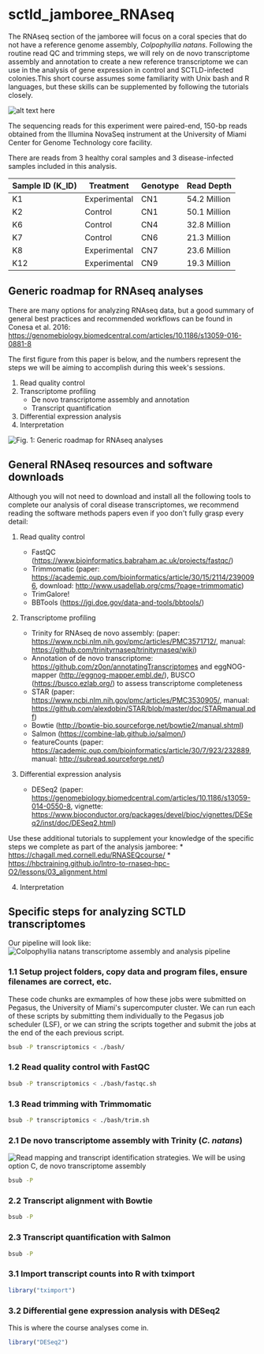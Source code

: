 # sctld_jamboree_RNAseq


The RNAseq section of the jamboree will focus on a coral species that do not have a reference genome assembly, *Colpophyllia natans*. Following the routine read QC and trimming steps, we will rely on de novo transcriptome assembly and annotation to create a new reference transcriptome we can use in the analysis of gene expression in control and SCTLD-infected colonies.This short course assumes some familiarity with Unix bash and R languages, but these skills can be supplemented by following the tutorials closely.

![alt text here](./example_figures/Colpophyllia-natan-cover.jpg)

The sequencing reads for this experiment were paired-end, 150-bp reads obtained from the Illumina NovaSeq instrument at the University of Miami Center for Genome Technology core facility.

There are reads from 3 healthy coral samples and 3 disease-infected samples included in this analysis. 

Sample ID (K_ID) | Treatment    | Genotype  | Read Depth
---------------- | ------------ | --------- | ------------------
K1               | Experimental | CN1       | 54.2 Million
K2               | Control      | CN1       | 50.1 Million
K6               | Control      | CN4       | 32.8 Million
K7               | Control      | CN6       | 21.3 Million
K8               | Experimental | CN7       | 23.6 Million
K12              | Experimental | CN9       | 19.3 Million

## Generic roadmap for RNAseq analyses

There are many options for analyzing RNAseq data, but a good summary of general best practices and recommended workflows can be found in Conesa et al. 2016: https://genomebiology.biomedcentral.com/articles/10.1186/s13059-016-0881-8

The first figure from this paper is below, and the numbers represent the steps we will be aiming to accomplish during this week's sessions. 

1. Read quality control
2. Transcriptome profiling
    + De novo transcriptome assembly and annotation
    + Transcript quantification
3. Differential expression analysis
4. Interpretation

![Fig. 1: Generic roadmap for RNAseq analyses](./example_figures/Conesa2016_Fig1.png)

## General RNAseq resources and software downloads

Although you will not need to download and install all the following tools to complete our analysis of coral disease transcriptomes, we recommend reading the software methods papers even if yoo don't fully grasp every detail:

1. Read quality control
    * FastQC (https://www.bioinformatics.babraham.ac.uk/projects/fastqc/)
    * Trimmomatic (paper: https://academic.oup.com/bioinformatics/article/30/15/2114/2390096, download: http://www.usadellab.org/cms/?page=trimmomatic)
    * TrimGalore! 
    * BBTools (https://jgi.doe.gov/data-and-tools/bbtools/)

2. Transcriptome profiling
    * Trinity for RNAseq de novo assembly: (paper: https://www.ncbi.nlm.nih.gov/pmc/articles/PMC3571712/, manual: https://github.com/trinityrnaseq/trinityrnaseq/wiki)
    * Annotation of de novo transcriptome: https://github.com/z0on/annotatingTranscriptomes and eggNOG-mapper (http://eggnog-mapper.embl.de/), BUSCO (https://busco.ezlab.org/) to assess transcriptome completeness
    * STAR (paper: https://www.ncbi.nlm.nih.gov/pmc/articles/PMC3530905/, manual: https://github.com/alexdobin/STAR/blob/master/doc/STARmanual.pdf)
    * Bowtie (http://bowtie-bio.sourceforge.net/bowtie2/manual.shtml)
    * Salmon (https://combine-lab.github.io/salmon/)
    * featureCounts (paper: https://academic.oup.com/bioinformatics/article/30/7/923/232889, manual: http://subread.sourceforge.net/)

3. Differential expression analysis
    * DESeq2 (paper: https://genomebiology.biomedcentral.com/articles/10.1186/s13059-014-0550-8, vignette: https://www.bioconductor.org/packages/devel/bioc/vignettes/DESeq2/inst/doc/DESeq2.html)

Use these additional tutorials to supplement your knowledge of the specific steps we complete as part of the analysis jamboree:
    * https://chagall.med.cornell.edu/RNASEQcourse/
    * https://hbctraining.github.io/Intro-to-rnaseq-hpc-O2/lessons/03_alignment.html
    
4. Interpretation


## Specific steps for analyzing SCTLD transcriptomes

Our pipeline will look like:
![*Colpophyllia natans transcriptome assembly and analysis pipeline*](./example_figures/SCTLD_RNAseq_pipeline.png)

### 1.1 Setup project folders, copy data and program files, ensure filenames are correct, etc.

These code chunks are exmamples of how these jobs were submitted on Pegasus, the University of Miami's supercomputer cluster. We can run each of these scripts by submitting them individually to the Pegasus job scheduler (LSF), or we can string the scripts together and submit the jobs at the end of the each previous script.

```bash
bsub -P transcriptomics < ./bash/
```

### 1.2 Read quality control with FastQC

```bash
bsub -P transcriptomics < ./bash/fastqc.sh
```

### 1.3 Read trimming with Trimmomatic

```bash
bsub -P transcriptomics < ./bash/trim.sh
```

### 2.1 De novo transcriptome assembly with Trinity (*C. natans*)

![Read mapping and transcript identification strategies. We will be using option C, de novo transcriptome assembly](./example_figures/Conesa2016_Fig2.png)

```bash
bsub -P 
```

### 2.2 Transcript alignment with Bowtie
```bash
bsub -P 
```

### 2.3 Transcript quantification with Salmon

```bash
bsub -P 
```

### 3.1 Import transcript counts into R with tximport

```r
library("tximport")
```

### 3.2 Differential gene expression analysis with DESeq2

This is where the course analyses come in.
```r
library("DESeq2")
```

